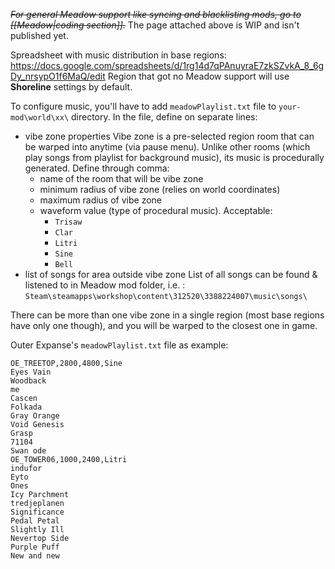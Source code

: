 ~~*For general Meadow support like syncing and blacklisting mods, go to [[Meadow|coding section]].*~~
The page attached above is WIP and isn't published yet.

Spreadsheet with music distribution in base regions:
https://docs.google.com/spreadsheets/d/1rg14d7qPAnuyraE7zkSZvkA_8_6gDy_nrsypO1f6MaQ/edit
Region that got no Meadow support will use **Shoreline** settings by default.

To configure music, you'll have to add `meadowPlaylist.txt` file to `your-mod\world\xx\` directory.
In the file, define on separate lines:
- vibe zone properties
	Vibe zone is a pre-selected region room that can be warped into anytime (via pause menu). Unlike other rooms (which play songs from playlist for background music), its music is procedurally generated.
	Define through comma:
	- name of the room that will be vibe zone
	- minimum radius of vibe zone (relies on world coordinates)
	- maximum radius of vibe zone
	- waveform value (type of procedural music).
	   Acceptable:
		 - `Trisaw`
		 - `Clar`
		 - `Litri`
		 - `Sine`
		 - `Bell`
- list of songs for area outside vibe zone
List of all songs can be found & listened to in Meadow mod folder, i.e. :
`Steam\steamapps\workshop\content\312520\3388224007\music\songs\`

There can be more than one vibe zone in a single region (most base regions have only one though), and you will be warped to the closest one in game.

Outer Expanse's `meadowPlaylist.txt` file as example:
```
OE_TREETOP,2800,4800,Sine
Eyes Vain
Woodback
me
Cascen
Folkada
Gray Orange
Void Genesis
Grasp
71104
Swan ode
OE_TOWER06,1000,2400,Litri
indufor
Eyto
Ones
Icy Parchment
tredjeplanen
Significance
Pedal Petal
Slightly Ill
Nevertop Side
Purple Puff
New and new
```
